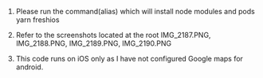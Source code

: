 1. Please run the command(alias) which will install node modules and pods
yarn freshios

2. Refer to the screenshots located at the root IMG_2187.PNG, IMG_2188.PNG, IMG_2189.PNG, IMG_2190.PNG

3. This code runs on iOS only as I have not configured Google maps for android.
